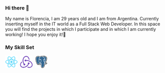 ### Hi there 👋
My name is Florencia, I am 29 years old and I am from Argentina.
Currently inserting myself in the IT world as a Full Stack Web Developer. In this space you will find the projects in which I participate and in which I am currently working! I hope you enjoy it!🚀

### My Skill Set 
<img src = "https://github.com/devicons/devicon/blob/master/icons/react/react-original.svg" width = "40" height = "40"/>&nbsp;
<img src = "https://github.com/devicons/devicon/blob/master/icons/redux/redux-original.svg" width = "40" height = "40"/>&nbsp;
<img src = "https://github.com/devicons/devicon/blob/master/icons/postgresql/postgresql-original.svg" width = "40" height = "40"/>&nbsp;
 
<!--
**fpongetti/fpongetti** is a ✨ _special_ ✨ repository because its `README.md` (this file) appears on your GitHub profile.

Here are some ideas to get you started:

- 🔭 I’m currently working on ...
- 🌱 I’m currently learning ...
- 👯 I’m looking to collaborate on ...
- 🤔 I’m looking for help with ...
- 💬 Ask me about ...
- 📫 How to reach me: ...
- 😄 Pronouns: ...
- ⚡ Fun fact: ...
-->
